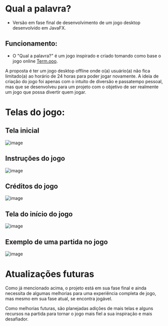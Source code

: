 # Qual a palavra?

 - Versão em fase final de desenvolvimento de um jogo desktop desenvolvido em JavaFX.

## Funcionamento:
 
- O "Qual a palavra?" é um jogo inspirado e criado tomando como base o jogo online [Term.ooo](https://term.ooo/).
 
A proposta é ter um jogo desktop offline onde o(a) usuário(a) não fica limitado(a) ao horário de 24 horas para poder jogar novamente. A ideia de criação do jogo foi apenas com o intuito de diversão e passatempo pessoal, mas que se desenvolveu para um projeto com o objetivo de ser realmente um jogo que possa divertir quem jogar. 

# Telas do jogo:
 
 ## Tela inicial
![image](https://user-images.githubusercontent.com/58229800/166181146-945adca4-9c73-47a8-a798-37d3b4f62d7a.png)
## Instruções do jogo
![image](https://user-images.githubusercontent.com/58229800/166181148-2e5f147d-6941-4ce9-ba5c-976a8d27dec0.png)
## Créditos do jogo
![image](https://user-images.githubusercontent.com/58229800/166181149-e791ded4-8b73-421c-b1e4-82bcb88fe45e.png)
## Tela do início do jogo
![image](https://user-images.githubusercontent.com/58229800/166181151-243f392b-4391-4a20-ae32-dea060320738.png)
## Exemplo de uma partida no jogo
![image](https://user-images.githubusercontent.com/58229800/166181463-9e0a0700-9ed2-4acb-b619-ba61aabb782b.png)

# Atualizações futuras

Como já mencionado acima, o projeto está em sua fase final e ainda necessita de algumas melhorias para uma experiência completa de jogo, mas mesmo em sua fase atual, se encontra jogável. 

Como melhorias futuras, são planejadas adições de mais telas e alguns recursos na partida para tornar o jogo mais fiel a sua inspiração e mais desafiador.
